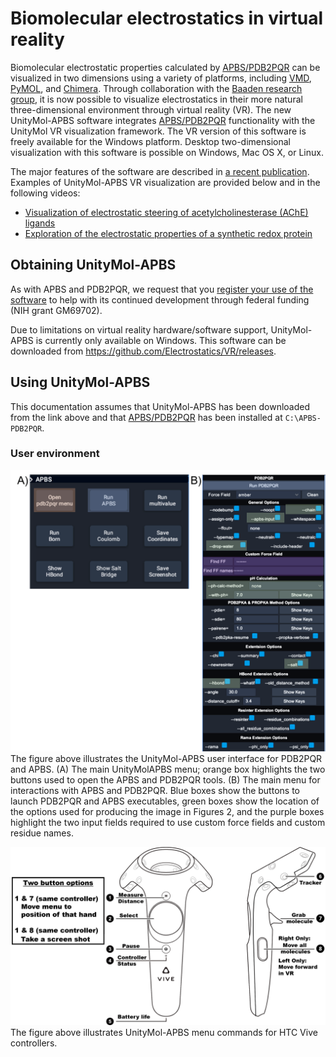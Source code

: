 # Biomolecular electrostatics in virtual reality

Biomolecular electrostatic properties calculated by [APBS/PDB2PQR](http://www.poissonboltzmann.org/) can be visualized in two dimensions using a variety of platforms, including [VMD](https://www.ks.uiuc.edu/Research/vmd/), [PyMOL](https://pymol.org/), and [Chimera](https://www.cgl.ucsf.edu/chimera/).
Through collaboration with the [Baaden research group](http://www.baaden.ibpc.fr/), it is now possible to visualize electrostatics in their more natural three-dimensional environment through virtual reality (VR).
The new UnityMol-APBS software integrates [APBS/PDB2PQR](http://www.poissonboltzmann.org/) functionality with the UnityMol VR visualization framework. 
The VR version of this software is freely available for the Windows platform.
Desktop two-dimensional visualization with this software is possible on Windows, Mac OS X, or Linux.

The major features of the software are described in [a recent publication](https://arxiv.org/abs/1908.11261).
Examples of UnityMol-APBS VR visualization are provided below and in the following videos:

* [Visualization of electrostatic steering of acetylcholinesterase (AChE) ligands](https://www.youtube.com/watch?v=-SfzQ97h4O0)
* [Exploration of the electrostatic properties of a synthetic redox protein](https://www.youtube.com/watch?v=5J8qq7r_gos)

## Obtaining UnityMol-APBS

As with APBS and PDB2PQR, we request that you [register your use of the software](http://eepurl.com/by4eQr) to help with its continued development through federal funding (NIH grant GM69702).

Due to limitations on virtual reality hardware/software support, UnityMol-APBS is currently only available on Windows.
This software can be downloaded from https://github.com/Electrostatics/VR/releases.

## Using UnityMol-APBS

This documentation assumes that UnityMol-APBS has been downloaded from the link above and that [APBS/PDB2PQR](http://www.poissonboltzmann.org/) has been installed at `C:\APBS-PDB2PQR`.


### User environment

![UnityMol-APBS UI](images/UI.png)
The figure above illustrates the UnityMol-APBS user interface for PDB2PQR and APBS. (A) The main UnityMolAPBS menu; orange box highlights the two buttons used to open the APBS and PDB2PQR tools. (B) The main menu for interactions with APBS and PDB2PQR. Blue boxes show the
buttons to launch PDB2PQR and APBS executables, green boxes show the location of the options used for producing the image in Figures 2, and the purple boxes highlight the two input fields required to use custom force fields and custom residue names.

![UnityMol-APBS HTC Vive control](images/MenuCommands.png)
The figure above illustrates UnityMol-APBS menu commands for HTC Vive controllers.